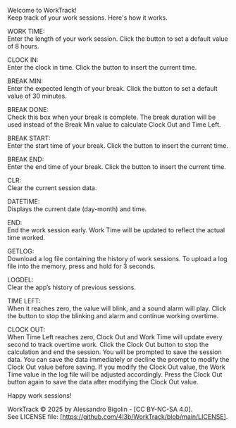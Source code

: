 Welcome to WorkTrack!  
Keep track of your work sessions. Here's how it works.


WORK TIME:  
Enter the length of your work session. Click the button to set a default value of 8 hours.  

CLOCK IN:  
Enter the clock in time. Click the button to insert the current time.  

BREAK MIN:  
Enter the expected length of your break. Click the button to set a default value of 30 minutes.

BREAK DONE:  
Check this box when your break is complete. The break duration will be used instead of the Break Min value to calculate Clock Out and Time Left.

BREAK START:  
Enter the start time of your break. Click the button to insert the current time.

BREAK END:  
Enter the end time of your break. Click the button to insert the current time.

CLR:  
Clear the current session data.

DATETIME:  
Displays the current date (day-month) and time.

END:  
End the work session early. Work Time will be updated to reflect the actual time worked.

GETLOG:  
Download a log file containing the history of work sessions. To upload a log file into the memory, press and hold for 3 seconds.

LOGDEL:  
Clear the app’s history of previous sessions.

TIME LEFT:  
When it reaches zero, the value will blink, and a sound alarm will play. Click the button to stop the blinking and alarm and continue working overtime.

CLOCK OUT:  
When Time Left reaches zero, Clock Out and Work Time will update every second to track overtime work. Click the Clock Out button to stop the calculation and end the session. You will be prompted to save the session data. You can save the data immediately or decline the prompt to modify the Clock Out value before saving. If you modify the Clock Out value, the Work Time value in the log file will be adjusted accordingly. Press the Clock Out button again to save the data after modifying the Clock Out value.

Happy work sessions!


WorkTrack © 2025 by Alessandro Bigolin - [CC BY-NC-SA 4.0].  
See LICENSE file: [https://github.com/4l3b/WorkTrack/blob/main/LICENSE].
